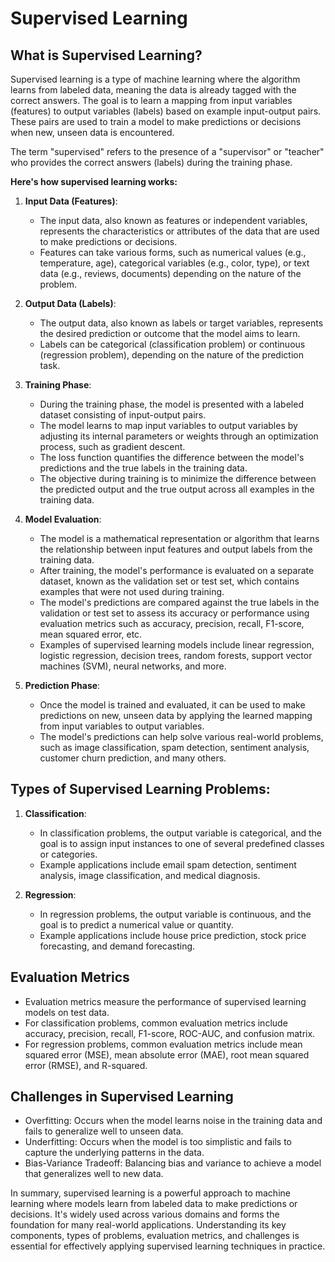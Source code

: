 # Supervised Learning

## What is Supervised Learning?

Supervised learning is a type of machine learning where the algorithm learns from labeled data, meaning the data is already tagged with the correct answers. The goal is to learn a mapping from input variables (features) to output variables (labels) based on example input-output pairs. These pairs are used to train a model to make predictions or decisions when new, unseen data is encountered.

The term "supervised" refers to the presence of a "supervisor" or "teacher" who provides the correct answers (labels) during the training phase.

**Here's how supervised learning works:**

1. **Input Data (Features)**:
   - The input data, also known as features or independent variables, represents the characteristics or attributes of the data that are used to make predictions or decisions.
   - Features can take various forms, such as numerical values (e.g., temperature, age), categorical variables (e.g., color, type), or text data (e.g., reviews, documents) depending on the nature of the problem.

2. **Output Data (Labels)**:
   - The output data, also known as labels or target variables, represents the desired prediction or outcome that the model aims to learn.
   - Labels can be categorical (classification problem) or continuous (regression problem), depending on the nature of the prediction task.

3. **Training Phase**:
   - During the training phase, the model is presented with a labeled dataset consisting of input-output pairs.
   - The model learns to map input variables to output variables by adjusting its internal parameters or weights through an optimization process, such as gradient descent.
   - The loss function quantifies the difference between the model's predictions and the true labels in the training data.
   - The objective  during training is to minimize the difference between the predicted output and the true output across all examples in the training data.

4. **Model Evaluation**:
   - The model is a mathematical representation or algorithm that learns the relationship between input features and output labels from the training data.
   - After training, the model's performance is evaluated on a separate dataset, known as the validation set or test set, which contains examples that were not used during training.
   - The model's predictions are compared against the true labels in the validation or test set to assess its accuracy or performance using evaluation metrics such as accuracy, precision, recall, F1-score, mean squared error, etc.
   - Examples of supervised learning models include linear regression, logistic regression, decision trees, random forests, support vector machines (SVM), neural networks, and more.

5. **Prediction Phase**:
   - Once the model is trained and evaluated, it can be used to make predictions on new, unseen data by applying the learned mapping from input variables to output variables.
   - The model's predictions can help solve various real-world problems, such as image classification, spam detection, sentiment analysis, customer churn prediction, and many others.

## Types of Supervised Learning Problems:

1. **Classification**:
   - In classification problems, the output variable is categorical, and the goal is to assign input instances to one of several predefined classes or categories.
   - Example applications include email spam detection, sentiment analysis, image classification, and medical diagnosis.

2. **Regression**:
   - In regression problems, the output variable is continuous, and the goal is to predict a numerical value or quantity.
   - Example applications include house price prediction, stock price forecasting, and demand forecasting.

## Evaluation Metrics
   - Evaluation metrics measure the performance of supervised learning models on test data.
   - For classification problems, common evaluation metrics include accuracy, precision, recall, F1-score, ROC-AUC, and confusion matrix.
   - For regression problems, common evaluation metrics include mean squared error (MSE), mean absolute error (MAE), root mean squared error (RMSE), and R-squared.

## Challenges in Supervised Learning
   - Overfitting: Occurs when the model learns noise in the training data and fails to generalize well to unseen data.
   - Underfitting: Occurs when the model is too simplistic and fails to capture the underlying patterns in the data.
   - Bias-Variance Tradeoff: Balancing bias and variance to achieve a model that generalizes well to new data.

In summary, supervised learning is a powerful approach to machine learning where models learn from labeled data to make predictions or decisions. It's widely used across various domains and forms the foundation for many real-world applications. Understanding its key components, types of problems, evaluation metrics, and challenges is essential for effectively applying supervised learning techniques in practice.
